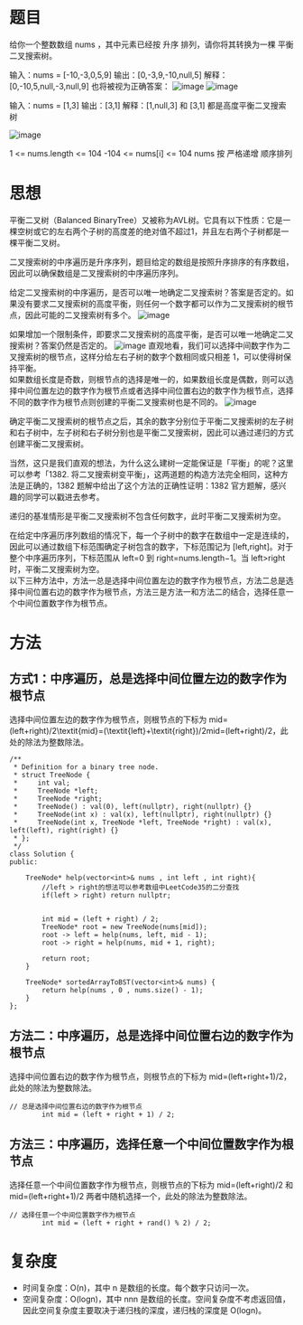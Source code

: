 # 题目

给你一个整数数组 nums ，其中元素已经按 升序 排列，请你将其转换为一棵 平衡 二叉搜索树。



输入：nums = [-10,-3,0,5,9]
输出：[0,-3,9,-10,null,5]
解释：[0,-10,5,null,-3,null,9] 也将被视为正确答案：
![image](https://github.com/17230592226/LeetCode/assets/57279736/cb4319f4-a997-48f2-a15d-9b2407688297)
![image](https://github.com/17230592226/LeetCode/assets/57279736/714385db-5f29-46a4-a862-6f925241fcfd)

输入：nums = [1,3]
输出：[3,1]
解释：[1,null,3] 和 [3,1] 都是高度平衡二叉搜索树

![image](https://github.com/17230592226/LeetCode/assets/57279736/6d89293e-8d5b-44d9-9dae-99b878167112)

1 <= nums.length <= 104
-104 <= nums[i] <= 104
nums 按 严格递增 顺序排列

# 思想

平衡二叉树（Balanced BinaryTree）又被称为AVL树。它具有以下性质：它是一棵空树或它的左右两个子树的高度差的绝对值不超过1，并且左右两个子树都是一棵平衡二叉树。</br>

二叉搜索树的中序遍历是升序序列，题目给定的数组是按照升序排序的有序数组，因此可以确保数组是二叉搜索树的中序遍历序列。</br>

给定二叉搜索树的中序遍历，是否可以唯一地确定二叉搜索树？答案是否定的。如果没有要求二叉搜索树的高度平衡，则任何一个数字都可以作为二叉搜索树的根节点，因此可能的二叉搜索树有多个。
![image](https://github.com/17230592226/LeetCode/assets/57279736/3b07af1f-2a67-4aae-8007-758196a44861)

如果增加一个限制条件，即要求二叉搜索树的高度平衡，是否可以唯一地确定二叉搜索树？答案仍然是否定的。
![image](https://github.com/17230592226/LeetCode/assets/57279736/74a344ec-e370-4836-bc78-36d056be33d0)
直观地看，我们可以选择中间数字作为二叉搜索树的根节点，这样分给左右子树的数字个数相同或只相差 1，可以使得树保持平衡。</br>
如果数组长度是奇数，则根节点的选择是唯一的，如果数组长度是偶数，则可以选择中间位置左边的数字作为根节点或者选择中间位置右边的数字作为根节点，选择不同的数字作为根节点则创建的平衡二叉搜索树也是不同的。
![image](https://github.com/17230592226/LeetCode/assets/57279736/1a1ee392-de58-4da4-b58f-460832ebe0b3)

确定平衡二叉搜索树的根节点之后，其余的数字分别位于平衡二叉搜索树的左子树和右子树中，左子树和右子树分别也是平衡二叉搜索树，因此可以通过递归的方式创建平衡二叉搜索树。

当然，这只是我们直观的想法，为什么这么建树一定能保证是「平衡」的呢？这里可以参考「1382. 将二叉搜索树变平衡」，这两道题的构造方法完全相同，这种方法是正确的，1382 题解中给出了这个方法的正确性证明：1382 官方题解，感兴趣的同学可以戳进去参考。

递归的基准情形是平衡二叉搜索树不包含任何数字，此时平衡二叉搜索树为空。

在给定中序遍历序列数组的情况下，每一个子树中的数字在数组中一定是连续的，因此可以通过数组下标范围确定子树包含的数字，下标范围记为 [left,right]。对于整个中序遍历序列，下标范围从 left=0 到 right=nums.length−1。当 left>right 时，平衡二叉搜索树为空。
</br>
以下三种方法中，方法一总是选择中间位置左边的数字作为根节点，方法二总是选择中间位置右边的数字作为根节点，方法三是方法一和方法二的结合，选择任意一个中间位置数字作为根节点。


# 方法
## 方式1：中序遍历，总是选择中间位置左边的数字作为根节点
选择中间位置左边的数字作为根节点，则根节点的下标为 mid=(left+right)/2\textit{mid}=(\textit{left}+\textit{right})/2mid=(left+right)/2，此处的除法为整数除法。
```
/**
 * Definition for a binary tree node.
 * struct TreeNode {
 *     int val;
 *     TreeNode *left;
 *     TreeNode *right;
 *     TreeNode() : val(0), left(nullptr), right(nullptr) {}
 *     TreeNode(int x) : val(x), left(nullptr), right(nullptr) {}
 *     TreeNode(int x, TreeNode *left, TreeNode *right) : val(x), left(left), right(right) {}
 * };
 */
class Solution {
public:

    TreeNode* help(vector<int>& nums , int left , int right){
        //left > right的想法可以参考数组中LeetCode35的二分查找
        if(left > right) return nullptr;

        
        int mid = (left + right) / 2;
        TreeNode* root = new TreeNode(nums[mid]);
        root -> left = help(nums, left, mid - 1);
        root -> right = help(nums, mid + 1, right);

        return root;
    }

    TreeNode* sortedArrayToBST(vector<int>& nums) {
        return help(nums , 0 , nums.size() - 1);
    }
};
```
## 方法二：中序遍历，总是选择中间位置右边的数字作为根节点
选择中间位置右边的数字作为根节点，则根节点的下标为 mid=(left+right+1)/2，此处的除法为整数除法。
```
// 总是选择中间位置右边的数字作为根节点
        int mid = (left + right + 1) / 2;
```


## 方法三：中序遍历，选择任意一个中间位置数字作为根节点
选择任意一个中间位置数字作为根节点，则根节点的下标为 mid=(left+right)/2 和 mid=(left+right+1)/2 两者中随机选择一个，此处的除法为整数除法。

```
// 选择任意一个中间位置数字作为根节点
        int mid = (left + right + rand() % 2) / 2;
```

# 复杂度
- 时间复杂度：O(n)，其中 n 是数组的长度。每个数字只访问一次。
- 空间复杂度：O(log⁡n)，其中 nnn 是数组的长度。空间复杂度不考虑返回值，因此空间复杂度主要取决于递归栈的深度，递归栈的深度是 O(log⁡n)。

